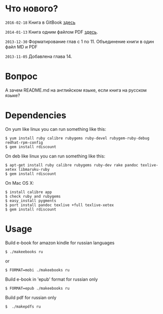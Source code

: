 Что нового?
===========
`2016-02-18` Книга в GitBook [здесь](https://dyp2000.gitbooks.io/russian-armstrong-erlang/content/)

`2014-01-13` Книга одним файлом PDF [здесь](https://github.com/dyp2000/Russian-Armstrong-Erlang/raw/master/pdf/fullbook.pdf).

`2013-12-30` Форматирование глав с 1 по 11. Объединение книги в один файл MD и PDF

`2013-11-05` Добавлена глава 14.

Вопрос
======

А зачем README.md на английском языке, если книга на русском языке?


Dependencies
============

On yum like linux you can run something like this:

    $ yum install ruby calibre rubygems ruby-devel rubygem-ruby-debug redhat-rpm-config
    $ gem install rdiscount

On deb like linux you can run something like this:

    $ apt-get install ruby calibre rubygems ruby-dev rake pandoc texlive-xetex libmaruku-ruby 
    $ gem install rdiscount

On Mac OS X:

    $ install calibre app
    $ check ruby and rubygems
    $ easy_install pygments
    $ port install pandoc texlive +full texlive-xetex
    $ gem install rdiscount

Usage
=====

Build e-book for amazon kindle for russian languages

 	$ ./makeebooks ru
or

 	$ FORMAT=mobi ./makeebooks ru

Build e-book in 'epub' format for russian only

 	$ FORMAT=epub ./makeebooks ru

Build pdf for russian only

    $  ./makepdfs ru
